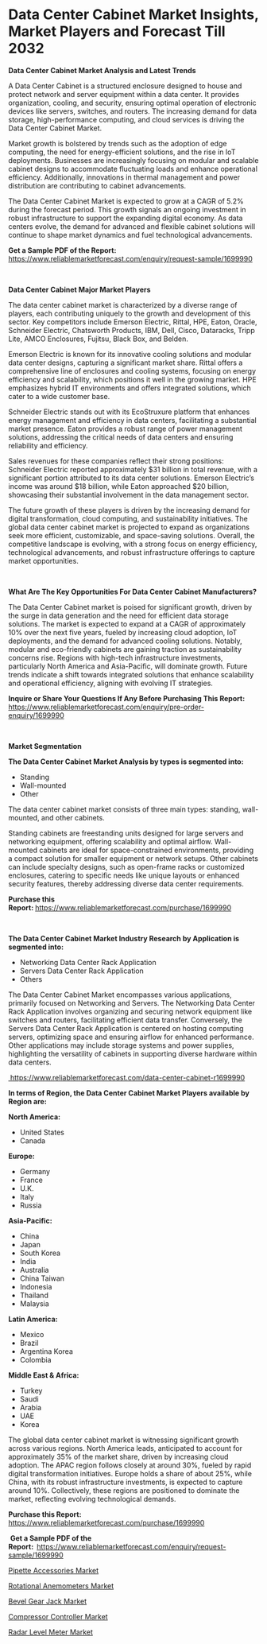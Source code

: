 <p><h1>Data Center Cabinet Market Insights, Market Players and Forecast Till 2032</h1></p><p><strong>Data Center Cabinet Market Analysis and Latest Trends</strong></p>
<p><p>A Data Center Cabinet is a structured enclosure designed to house and protect network and server equipment within a data center. It provides organization, cooling, and security, ensuring optimal operation of electronic devices like servers, switches, and routers. The increasing demand for data storage, high-performance computing, and cloud services is driving the Data Center Cabinet Market. </p><p>Market growth is bolstered by trends such as the adoption of edge computing, the need for energy-efficient solutions, and the rise in IoT deployments. Businesses are increasingly focusing on modular and scalable cabinet designs to accommodate fluctuating loads and enhance operational efficiency. Additionally, innovations in thermal management and power distribution are contributing to cabinet advancements.</p><p>The Data Center Cabinet Market is expected to grow at a CAGR of 5.2% during the forecast period. This growth signals an ongoing investment in robust infrastructure to support the expanding digital economy. As data centers evolve, the demand for advanced and flexible cabinet solutions will continue to shape market dynamics and fuel technological advancements.</p></p>
<p><strong>Get a Sample PDF of the Report:&nbsp;</strong> <a href="https://www.reliablemarketforecast.com/enquiry/request-sample/1699990?utm_campaign=3208&utm_medium=2&utm_source=Github&utm_content=ia&utm_term=27032025&utm_id=data-center-cabinet">https://www.reliablemarketforecast.com/enquiry/request-sample/1699990</a></p>
<p>&nbsp;</p>
<p><strong>Data Center Cabinet Major Market Players</strong></p>
<p><p>The data center cabinet market is characterized by a diverse range of players, each contributing uniquely to the growth and development of this sector. Key competitors include Emerson Electric, Rittal, HPE, Eaton, Oracle, Schneider Electric, Chatsworth Products, IBM, Dell, Cisco, Dataracks, Tripp Lite, AMCO Enclosures, Fujitsu, Black Box, and Belden.</p><p>Emerson Electric is known for its innovative cooling solutions and modular data center designs, capturing a significant market share. Rittal offers a comprehensive line of enclosures and cooling systems, focusing on energy efficiency and scalability, which positions it well in the growing market. HPE emphasizes hybrid IT environments and offers integrated solutions, which cater to a wide customer base.</p><p>Schneider Electric stands out with its EcoStruxure platform that enhances energy management and efficiency in data centers, facilitating a substantial market presence. Eaton provides a robust range of power management solutions, addressing the critical needs of data centers and ensuring reliability and efficiency.</p><p>Sales revenues for these companies reflect their strong positions: Schneider Electric reported approximately $31 billion in total revenue, with a significant portion attributed to its data center solutions. Emerson Electric’s income was around $18 billion, while Eaton approached $20 billion, showcasing their substantial involvement in the data management sector.</p><p>The future growth of these players is driven by the increasing demand for digital transformation, cloud computing, and sustainability initiatives. The global data center cabinet market is projected to expand as organizations seek more efficient, customizable, and space-saving solutions. Overall, the competitive landscape is evolving, with a strong focus on energy efficiency, technological advancements, and robust infrastructure offerings to capture market opportunities.</p></p>
<p>&nbsp;</p>
<p><strong>What Are The Key Opportunities For Data Center Cabinet Manufacturers?</strong></p>
<p><p>The Data Center Cabinet market is poised for significant growth, driven by the surge in data generation and the need for efficient data storage solutions. The market is expected to expand at a CAGR of approximately 10% over the next five years, fueled by increasing cloud adoption, IoT deployments, and the demand for advanced cooling solutions. Notably, modular and eco-friendly cabinets are gaining traction as sustainability concerns rise. Regions with high-tech infrastructure investments, particularly North America and Asia-Pacific, will dominate growth. Future trends indicate a shift towards integrated solutions that enhance scalability and operational efficiency, aligning with evolving IT strategies.</p></p>
<p><strong>Inquire or Share Your Questions If Any Before Purchasing This Report:</strong> <a href="https://www.reliablemarketforecast.com/enquiry/pre-order-enquiry/1699990?utm_campaign=3208&utm_medium=2&utm_source=Github&utm_content=ia&utm_term=27032025&utm_id=data-center-cabinet">https://www.reliablemarketforecast.com/enquiry/pre-order-enquiry/1699990</a></p>
<p>&nbsp;</p>
<p><strong>Market Segmentation</strong></p>
<p><strong>The Data Center Cabinet Market Analysis by types is segmented into:</strong></p>
<p><ul><li>Standing</li><li>Wall-mounted</li><li>Other</li></ul></p>
<p><p>The data center cabinet market consists of three main types: standing, wall-mounted, and other cabinets. </p><p>Standing cabinets are freestanding units designed for large servers and networking equipment, offering scalability and optimal airflow. Wall-mounted cabinets are ideal for space-constrained environments, providing a compact solution for smaller equipment or network setups. Other cabinets can include specialty designs, such as open-frame racks or customized enclosures, catering to specific needs like unique layouts or enhanced security features, thereby addressing diverse data center requirements.</p></p>
<p><strong>Purchase this Report:&nbsp;</strong><a href="https://www.reliablemarketforecast.com/purchase/1699990?utm_campaign=3208&utm_medium=2&utm_source=Github&utm_content=ia&utm_term=27032025&utm_id=data-center-cabinet">https://www.reliablemarketforecast.com/purchase/1699990</a></p>
<p>&nbsp;</p>
<p><strong>The Data Center Cabinet Market Industry Research by Application is segmented into:</strong></p>
<p><ul><li>Networking Data Center Rack Application</li><li>Servers Data Center Rack Application</li><li>Others</li></ul></p>
<p><p>The Data Center Cabinet Market encompasses various applications, primarily focused on Networking and Servers. The Networking Data Center Rack Application involves organizing and securing network equipment like switches and routers, facilitating efficient data transfer. Conversely, the Servers Data Center Rack Application is centered on hosting computing servers, optimizing space and ensuring airflow for enhanced performance. Other applications may include storage systems and power supplies, highlighting the versatility of cabinets in supporting diverse hardware within data centers.</p></p>
<p><a href="https://www.reliablemarketforecast.com/data-center-cabinet-r1699990?utm_campaign=3208&utm_medium=2&utm_source=Github&utm_content=ia&utm_term=27032025&utm_id=data-center-cabinet">&nbsp;https://www.reliablemarketforecast.com/data-center-cabinet-r1699990</a></p>
<p><strong>In terms of Region, the Data Center Cabinet Market Players available by Region are:</strong></p>
<p>
    <p> <strong> North America: </strong>
        <ul>
            <li>United States</li>
            <li>Canada</li>
        </ul>
        </p> 
    <p> <strong> Europe: </strong>
        <ul>
            <li>Germany</li>
            <li>France</li>
            <li>U.K.</li>
            <li>Italy</li>
            <li>Russia</li>
        </ul>
        </p> 
    <p> <strong> Asia-Pacific: </strong>
        <ul>
            <li>China</li>
            <li>Japan</li>
            <li>South Korea</li>
            <li>India</li>
            <li>Australia</li>
            <li>China Taiwan</li>
            <li>Indonesia</li>
            <li>Thailand</li>
            <li>Malaysia</li>
        </ul>
        </p> 
    <p> <strong> Latin America: </strong>
        <ul>
            <li>Mexico</li>
            <li>Brazil</li>
            <li>Argentina Korea</li>
            <li>Colombia</li>
        </ul>
        </p> 
    <p> <strong> Middle East & Africa: </strong>
        <ul>
            <li>Turkey</li>
            <li>Saudi</li>
            <li>Arabia</li>
            <li>UAE</li>
            <li>Korea</li>
        </ul>
    </p>
    </p>
<p><p>The global data center cabinet market is witnessing significant growth across various regions. North America leads, anticipated to account for approximately 35% of the market share, driven by increasing cloud adoption. The APAC region follows closely at around 30%, fueled by rapid digital transformation initiatives. Europe holds a share of about 25%, while China, with its robust infrastructure investments, is expected to capture around 10%. Collectively, these regions are positioned to dominate the market, reflecting evolving technological demands.</p></p>
<p><strong>Purchase this Report: </strong><a href="https://www.reliablemarketforecast.com/purchase/1699990?utm_campaign=3208&utm_medium=2&utm_source=Github&utm_content=ia&utm_term=27032025&utm_id=data-center-cabinet">https://www.reliablemarketforecast.com/purchase/1699990</a></p>
<p>&nbsp;<strong>Get a Sample PDF of the Report:&nbsp;&nbsp;</strong><a href="https://www.reliablemarketforecast.com/enquiry/request-sample/1699990?utm_campaign=3208&utm_medium=2&utm_source=Github&utm_content=ia&utm_term=27032025&utm_id=data-center-cabinet">https://www.reliablemarketforecast.com/enquiry/request-sample/1699990</a></p>
<p><strong></strong></p>
<p><p><a href="https://www.linkedin.com/pulse/pipette-accessories-market-size-current-development-sales-4h7ve?utm_campaign=3208&utm_medium=2&utm_source=Github&utm_content=ia&utm_term=27032025&utm_id=data-center-cabinet">Pipette Accessories Market</a></p><p><a href="https://www.linkedin.com/pulse/transforming-connectivity-exploring-rotational-anemometers-4zewe?utm_campaign=3208&utm_medium=2&utm_source=Github&utm_content=ia&utm_term=27032025&utm_id=data-center-cabinet">Rotational Anemometers Market</a></p><p><a href="https://www.linkedin.com/pulse/estimating-size-growth-potential-bevel-gear-jack-market-hbpje?utm_campaign=3208&utm_medium=2&utm_source=Github&utm_content=ia&utm_term=27032025&utm_id=data-center-cabinet">Bevel Gear Jack Market</a></p><p><a href="https://github.com/ziwersekos/Market-Research-Report-List-1/blob/main/compressor-controller-market.md?utm_campaign=3208&utm_medium=2&utm_source=Github&utm_content=ia&utm_term=27032025&utm_id=data-center-cabinet">Compressor Controller Market</a></p><p><a href="https://www.linkedin.com/pulse/radar-level-meter-market-growth-from-2025-2032-projected-zw89e?utm_campaign=3208&utm_medium=2&utm_source=Github&utm_content=ia&utm_term=27032025&utm_id=data-center-cabinet">Radar Level Meter Market</a></p></p>